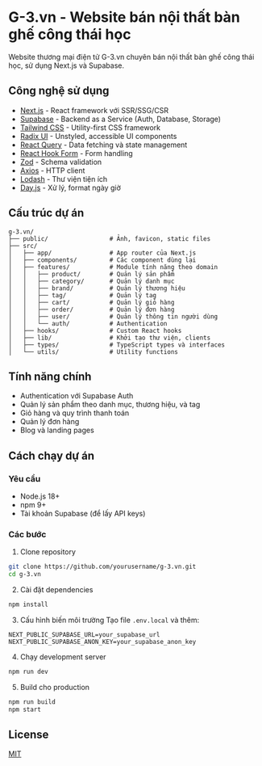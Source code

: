 # G-3.vn - Website bán nội thất bàn ghế công thái học

Website thương mại điện tử G-3.vn chuyên bán nội thất bàn ghế công thái học, sử dụng Next.js và Supabase.

## Công nghệ sử dụng

- [Next.js](https://nextjs.org/) - React framework với SSR/SSG/CSR
- [Supabase](https://supabase.io/) - Backend as a Service (Auth, Database, Storage)
- [Tailwind CSS](https://tailwindcss.com/) - Utility-first CSS framework
- [Radix UI](https://www.radix-ui.com/) - Unstyled, accessible UI components
- [React Query](https://tanstack.com/query/latest) - Data fetching và state management
- [React Hook Form](https://react-hook-form.com/) - Form handling
- [Zod](https://zod.dev/) - Schema validation
- [Axios](https://axios-http.com/) - HTTP client
- [Lodash](https://lodash.com/) - Thư viện tiện ích
- [Day.js](https://day.js.org/) - Xử lý, format ngày giờ

## Cấu trúc dự án

```
g-3.vn/
├── public/                 # Ảnh, favicon, static files
├── src/
│   ├── app/                # App router của Next.js 
│   ├── components/         # Các component dùng lại
│   ├── features/           # Module tính năng theo domain
│   │   ├── product/        # Quản lý sản phẩm
│   │   ├── category/       # Quản lý danh mục
│   │   ├── brand/          # Quản lý thương hiệu
│   │   ├── tag/            # Quản lý tag
│   │   ├── cart/           # Quản lý giỏ hàng
│   │   ├── order/          # Quản lý đơn hàng
│   │   ├── user/           # Quản lý thông tin người dùng
│   │   └── auth/           # Authentication
│   ├── hooks/              # Custom React hooks
│   ├── lib/                # Khởi tạo thư viện, clients 
│   ├── types/              # TypeScript types và interfaces
│   └── utils/              # Utility functions
```

## Tính năng chính

- Authentication với Supabase Auth
- Quản lý sản phẩm theo danh mục, thương hiệu, và tag
- Giỏ hàng và quy trình thanh toán
- Quản lý đơn hàng
- Blog và landing pages

## Cách chạy dự án

### Yêu cầu
- Node.js 18+ 
- npm 9+
- Tài khoản Supabase (để lấy API keys)

### Các bước

1. Clone repository
```bash
git clone https://github.com/yourusername/g-3.vn.git
cd g-3.vn
```

2. Cài đặt dependencies
```bash
npm install
```

3. Cấu hình biến môi trường
Tạo file `.env.local` và thêm:
```
NEXT_PUBLIC_SUPABASE_URL=your_supabase_url
NEXT_PUBLIC_SUPABASE_ANON_KEY=your_supabase_anon_key
```

4. Chạy development server
```bash
npm run dev
```

5. Build cho production
```bash
npm run build
npm start
```

## License

[MIT](https://choosealicense.com/licenses/mit/)
